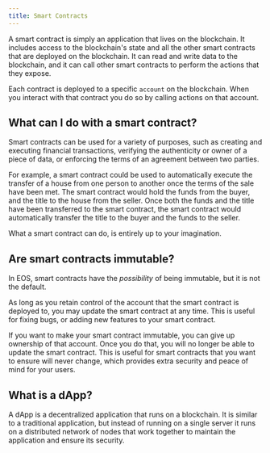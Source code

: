 ```yaml
---
title: Smart Contracts
---
```


A smart contract is simply an application that lives on the blockchain. It includes access to the blockchain's
state and all the other smart contracts that are deployed on the blockchain. It can read and write data to the blockchain, 
and it can call other smart contracts to perform the actions that they expose.

Each contract is deployed to a specific `account` on the blockchain. When you interact
with that contract you do so by calling actions on that account.

## What can I do with a smart contract?

Smart contracts can be used for a variety of purposes, such as creating and executing financial transactions, 
verifying the authenticity or owner of a piece of data, or enforcing the terms of an agreement between two parties.

For example, a smart contract could be used to automatically execute the transfer of a house from one person to another
once the terms of the sale have been met. The smart contract would hold the funds from the buyer, and the title to the house
from the seller. Once both the funds and the title have been transferred to the smart contract, the smart contract would
automatically transfer the title to the buyer and the funds to the seller.

What a smart contract can do, is entirely up to your imagination.

## Are smart contracts immutable?

In EOS, smart contracts have the _possibility_ of being immutable, but it is not the default.

As long as you retain control of the account that the smart contract is deployed to, you may update the smart contract
at any time. This is useful for fixing bugs, or adding new features to your smart contract.

If you want to make your smart contract immutable, you can give up ownership of that account. Once you do that, you will
no longer be able to update the smart contract. This is useful for smart contracts that you want to ensure will never change,
which provides extra security and peace of mind for your users.

## What is a dApp?

A dApp is a decentralized application that runs on a blockchain. It is similar to a traditional application,
but instead of running on a single server it runs on a distributed network of nodes that work together to maintain
the application and ensure its security.




